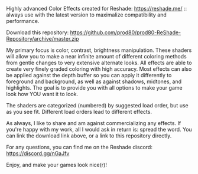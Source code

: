 Highly advanced Color Effects created for Reshade: https://reshade.me/ :: always use with the latest version to maximalize compatibility and performance.

Download this repository: https://github.com/prod80/prod80-ReShade-Repository/archive/master.zip

My primary focus is color, contrast, brightness manipulation. These shaders will allow you to make a near infinite amount of different coloring methods from gentle changes to very extensive alternate looks. All effects are able to create very finely graded coloring with high accuracy. Most effects can also be applied against the depth buffer so you can apply it differently to foreground and background, as well as against shadows, midtones, and highlights. The goal is to provide you with all options to make your game look how YOU want it to look.

The shaders are categorized (numbered) by suggested load order, but use as you see fit. Different load orders lead to different effects.

As always, I like to share and am against commercializing any effects. If you're happy with my work, all I would ask in return is: spread the word. You can link the download link above, or a link to this repository directly. 

For any questions, you can find me on the Reshade discord: https://discord.gg/nGaJfv

Enjoy, and make your games look nice(r)!
